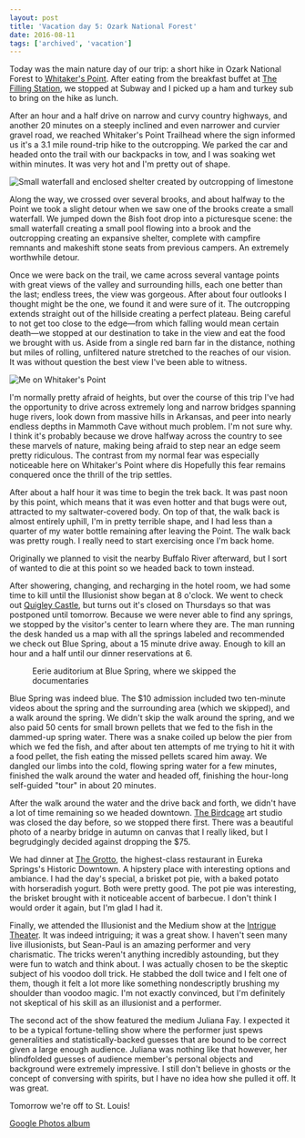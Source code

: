 ```yaml
---
layout: post
title: 'Vacation day 5: Ozark National Forest'
date: 2016-08-11
tags: ['archived', 'vacation']
---
```


Today was the main nature day of our trip: a short hike in Ozark National Forest to [Whitaker's Point][whitakers-point]. After eating from the breakfast buffet at [The Filling Station][filling-station], we stopped at Subway and I picked up a ham and turkey sub to bring on the hike as lunch.

After an hour and a half drive on narrow and curvy country highways, and another 20 minutes on a steeply inclined and even narrower and curvier gravel road, we reached Whitaker's Point Trailhead where the sign informed us it's a 3.1 mile round-trip hike to the outcropping. We parked the car and headed onto the trail with our backpacks in tow, and I was soaking wet within minutes. It was very hot and I'm pretty out of shape.

![Small waterfall and enclosed shelter created by outcropping of limestone](../waterfall.jpg)

Along the way, we crossed over several brooks, and about halfway to the Point we took a slight detour when we saw one of the brooks create a small waterfall. We jumped down the 8ish foot drop into a picturesque scene: the small waterfall creating a small pool flowing into a brook and the outcropping creating an expansive shelter, complete with campfire remnants and makeshift stone seats from previous campers. An extremely worthwhile detour.

Once we were back on the trail, we came across several vantage points with great views of the valley and surrounding hills, each one better than the last; endless trees, the view was gorgeous. After about four outlooks I thought might be the one, we found it and were sure of it. The outcropping extends straight out of the hillside creating a perfect plateau. Being careful to not get too close to the edge—from which falling would mean certain death—we stopped at our destination to take in the view and eat the food we brought with us. Aside from a single red barn far in the distance, nothing but miles of rolling, unfiltered nature stretched to the reaches of our vision. It was without question the best view I've been able to witness.

![Me on Whitaker's Point](../whitakers-point.jpg)

I'm normally pretty afraid of heights, but over the course of this trip I've had the opportunity to drive across extremely long and narrow bridges spanning huge rivers, look down from massive hills in Arkansas, and peer into nearly endless depths in Mammoth Cave without much problem. I'm not sure why. I think it's probably because we drove halfway across the country to see these marvels of nature, making being afraid to step near an edge seem pretty ridiculous. The contrast from my normal fear was especially noticeable here on Whitaker's Point where dis Hopefully this fear remains conquered once the thrill of the trip settles.

After about a half hour it was time to begin the trek back. It was past noon by this point, which means that it was even hotter and that bugs were out, attracted to my saltwater-covered body. On top of that, the walk back is almost entirely uphill, I'm in pretty terrible shape, and I had less than a quarter of my water bottle remaining after leaving the Point. The walk back was pretty rough. I really need to start exercising once I'm back home.

Originally we planned to visit the nearby Buffalo River afterward, but I sort of wanted to die at this point so we headed back to town instead.

After showering, changing, and recharging in the hotel room, we had some time to kill until the Illusionist show began at 8 o'clock. We went to check out [Quigley Castle][quigley], but turns out it's closed on Thursdays so that was postponed until tomorrow. Because we were never able to find any springs, we stopped by the visitor's center to learn where they are. The man running the desk handed us a map with all the springs labeled and recommended we check out Blue Spring, about a 15 minute drive away. Enough to kill an hour and a half until our dinner reservations at 6.

<figure>
	<img src="../blue-spring-auditorium.jpg" alt="" />
	<figcaption>
		Eerie auditorium at Blue Spring, where we skipped the documentaries
	</figcaption>
</figure>

Blue Spring was indeed blue. The $10 admission included two ten-minute videos about the spring and the surrounding area (which we skipped), and a walk around the spring. We didn't skip the walk around the spring, and we also paid 50 cents for small brown pellets that we fed to the fish in the dammed-up spring water. There was a snake coiled up below the pier from which we fed the fish, and after about ten attempts of me trying to hit it with a food pellet, the fish eating the missed pellets scared him away. We dangled our limbs into the cold, flowing spring water for a few minutes, finished the walk around the water and headed off, finishing the hour-long self-guided "tour" in about 20 minutes.

After the walk around the water and the drive back and forth, we didn't have a lot of time remaining so we headed downtown. [The Birdcage][birdcage] art studio was closed the day before, so we stopped there first. There was a beautiful photo of a nearby bridge in autumn on canvas that I really liked, but I begrudgingly decided against dropping the $75.

We had dinner at [The Grotto][grotto], the highest-class restaurant in Eureka Springs's Historic Downtown. A hipstery place with interesting options and ambiance. I had the day's special, a brisket pot pie, with a baked potato with horseradish yogurt. Both were pretty good. The pot pie was interesting, the brisket brought with it noticeable accent of barbecue. I don't think I would order it again, but I'm glad I had it.

Finally, we attended the Illusionist and the Medium show at the [Intrigue Theater][intrigue]. It was indeed intriguing; it was a great show. I haven't seen many live illusionists, but Sean-Paul is an amazing performer and very charismatic. The tricks weren't anything incredibly astounding, but they were fun to watch and think about. I was actually chosen to be the skeptic subject of his voodoo doll trick. He stabbed the doll twice and I felt one of them, though it felt a lot more like something nondescriptly brushing my shoulder than voodoo magic. I'm not exactly convinced, but I'm definitely not skeptical of his skill as an illusionist and a performer.

The second act of the show featured the medium Juliana Fay. I expected it to be a typical fortune-telling show where the performer just spews generalities and statistically-backed guesses that are bound to be correct given a large enough audience. Juliana was nothing like that however, her blindfolded guesses of audience member's personal objects and background were extremely impressive. I still don't believe in ghosts or the concept of conversing with spirits, but I have no idea how she pulled it off. It was great.

Tomorrow we're off to St. Louis!

[Google Photos album][photos]

[whitakers-point]: http://www.buffaloriver.com/whitaker-point-trail-hawksbill-crag/
[filling-station]: http://www.eurekasprings.org/the-filling-station-restaurant/
[quigley]: http://www.quigleyscastle.com/
[birdcage]: http://thebirdcageartgallery.weebly.com/about.html
[grotto]: http://www.grottoeureka.com/
[intrigue]: https://intriguetheater.com/
[photos]: https://goo.gl/photos/TRWYtTdNZYfdS1Yz7
